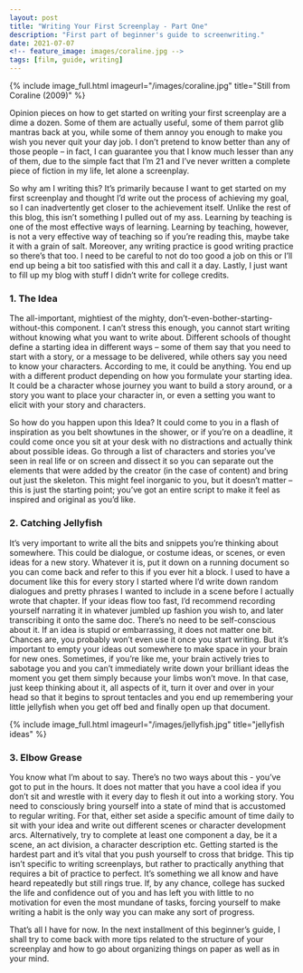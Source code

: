 ```yaml
---
layout: post
title: "Writing Your First Screenplay - Part One"
description: "First part of beginner's guide to screenwriting."
date: 2021-07-07
<!-- feature_image: images/coraline.jpg -->
tags: [film, guide, writing]
---
```

{% include image_full.html imageurl="/images/coraline.jpg" title="Still from Coraline (2009)" %}	

Opinion pieces on how to get started on writing your first screenplay are a dime a dozen. Some of them are actually useful, some of them parrot glib mantras back at you, while some of them annoy you enough to make you wish you never quit your day job. I don’t pretend to know better than any of those people – in fact, I can guarantee you that I know much lesser than any of them, due to the simple fact that I’m 21 and I’ve never written a complete piece of fiction in my life, let alone a screenplay.

<!--more-->

So why am I writing this? It’s primarily because I want to get started on my first screenplay and thought I’d write out the process of achieving my goal, so I can inadvertently get closer to the achievement itself. Unlike the rest of this blog, this isn’t something I pulled out of my ass. Learning by teaching is one of the most effective ways of learning. Learning by teaching, however, is not a very effective way of teaching so if you’re reading this, maybe take it with a grain of salt. Moreover, any writing practice is good writing practice so there’s that too. I need to be careful to not do too good a job on this or I’ll end up being a bit too satisfied with this and call it a day. Lastly, I just want to fill up my blog with stuff I didn’t write for college credits.

### 1.	The Idea

The all-important, mightiest of the mighty, don’t-even-bother-starting-without-this component. I can’t stress this enough, you cannot start writing without knowing what you want to write about. Different schools of thought define a starting idea in different ways – some of them say that you need to start with a story, or a message to be delivered, while others say you need to know your characters. According to me, it could be anything. You end up with a different product depending on how you formulate your starting idea. It could be a character whose journey you want to build a story around, or a story you want to place your character in, or even a setting you want to elicit with your story and characters. 

So how do you happen upon this Idea? It could come to you in a flash of inspiration as you belt showtunes in the shower, or if you’re on a deadline, it could come once you sit at your desk with no distractions and actually think about possible ideas. Go through a list of characters and stories you’ve seen in real life or on screen and dissect it so you can separate out the elements that were added by the creator (in the case of content) and bring out just the skeleton. This might feel inorganic to you, but it doesn’t matter – this is just the starting point; you’ve got an entire script to make it feel as inspired and original as you’d like.

### 2.	Catching Jellyfish

It’s very important to write all the bits and snippets you’re thinking about somewhere. This could be dialogue, or costume ideas, or scenes, or even ideas for a new story. Whatever it is, put it down on a running document so you can come back and refer to this if you ever hit a block. I used to have a document like this for every story I started where I’d write down random dialogues and pretty phrases I wanted to include in a scene before I actually wrote that chapter. If your ideas flow too fast, I’d recommend recording yourself narrating it in whatever jumbled up fashion you wish to, and later transcribing it onto the same doc. There’s no need to be self-conscious about it. If an idea is stupid or embarrassing, it does not matter one bit. Chances are, you probably won’t even use it once you start writing. But it’s important to empty your ideas out somewhere to make space in your brain for new ones. Sometimes, if you’re like me, your brain actively tries to sabotage you and you can’t immediately write down your brilliant ideas the moment you get them simply because your limbs won’t move. In that case, just keep thinking about it, all aspects of it, turn it over and over in your head so that it begins to sprout tentacles and you end up remembering your little jellyfish when you get off bed and finally open up that document.

{% include image_full.html imageurl="/images/jellyfish.jpg" title="jellyfish ideas" %}

### 3.	Elbow Grease

You know what I’m about to say. There’s no two ways about this - you’ve got to put in the hours. It does not matter that you have a cool idea if you don’t sit and wrestle with it every day to flesh it out into a working story. You need to consciously bring yourself into a state of mind that is accustomed to regular writing. For that, either set aside a specific amount of time daily to sit with your idea and write out different scenes or character development arcs. Alternatively, try to complete at least one component a day, be it a scene, an act division, a character description etc. Getting started is the hardest part and it’s vital that you push yourself to cross that bridge. This tip isn’t specific to writing screenplays, but rather to practically anything that requires a bit of practice to perfect. It’s something we all know and have heard repeatedly but still rings true. If, by any chance, college has sucked the life and confidence out of you and has left you with little to no motivation for even the most mundane of tasks, forcing yourself to make writing a habit is the only way you can make any sort of progress. 

That’s all I have for now. In the next installment of this beginner’s guide, I shall try to come back with more tips related to the structure of your screenplay and how to go about organizing things on paper as well as in your mind.
